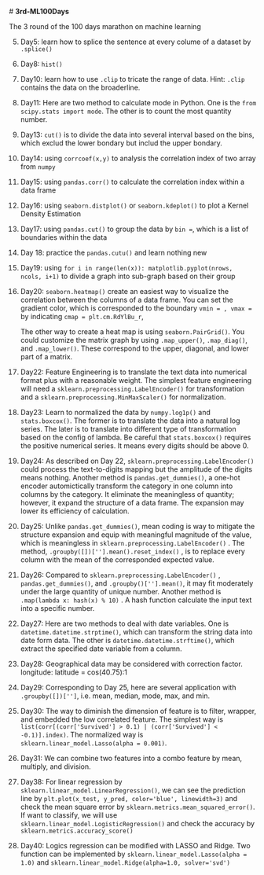 ﻿﻿﻿﻿﻿﻿﻿﻿﻿﻿﻿﻿﻿﻿﻿﻿﻿﻿# **﻿3rd-ML100Days**

The 3 round of the 100 days marathon on machine learning

5. Day5: learn how to splice the sentence at every colume of a dataset by `` .splice()``

8. Day8: ``hist()``

10. Day10: learn how to use `.clip` to tricate the range of data. Hint: `.clip` contains the data on the broaderline.
11. Day11: Here are two method to calculate mode in Python. One is the `from scipy.stats import mode`. The other is to count the most quantity number.

13.  Day13: `cut()`  is to divide the data into several interval based on the bins, which exclud the lower bondary but includ the upper bondary.

14.  Day14: using `corrcoef(x,y)` to analysis the correlation index of two array from `numpy` 

15. Day15: using `pandas.corr()` to calculate the correlation index within a data frame

16. Day16: using `seaborn.distplot()` or `seaborn.kdeplot()` to plot a Kernel Density Estimation

17. Day17: using `pandas.cut()` to group the data by `bin =`, which is a list of boundaries within the data 

18. Day 18: practice the `pandas.cutu()` and learn nothing new

19. Day19: using `for i in range(len(x)):
    matplotlib.pyplot(nrows, ncols, i+1)` to divide a graph into sub-graph based on their group

20. Day20: `seaborn.heatmap()` create an easiest way to visualize the correlation between the columns of a data frame. You can set the gradient color, which is corresponded to the boundary `vmin = , vmax = ` by indicating `cmap = plt.cm.RdYlBu_r`,

     The other way to create a heat map is using `seaborn.PairGrid()`. You could customize the matrix graph by using `.map_upper()`, `.map_diag()`, and `.map_lower()`. These correspond to the upper, diagonal, and lower part of a matrix. 

22. Day22: Feature Engineering is to translate the text data into numerical format plus with a reasonable weight. The simplest feature engineering will need a `sklearn.preprocessing.LabelEncoder()` for transformation and a `sklearn.preprocessing.MinMaxScaler()` for normalization.

23. Day23: Learn to normalized the data by `numpy.log1p()` and `stats.boxcox()`. The former is to translate the data into a natural log series. The later is to translate into different type of transformation based on the config of lambda. Be careful that `stats.boxcox()` requires the positive numerical series. It means every digits should be above 0.

24. Day24: As described on Day 22, `sklearn.preprocessing.LabelEncoder()` could process the text-to-digits mapping but the amplitude of the digits means nothing. Another method is `pandas.get_dummies()`, a one-hot encoder automictically transform the category in one column into columns by the category. It eliminate the meaningless of quantity; however, it expand the structure of a data frame. The expansion may lower its efficiency of calculation.

25. Day25: Unlike `pandas.get_dummies()`, mean coding is way to mitigate the structure expansion and equip with meaningful magnitude of the value, which is meaningless in `sklearn.preprocessing.LabelEncoder()` . The method, `.groupby([])[''].mean().reset_index()` , is to replace every column with the mean of the corresponded expected value.

26. Day26: Compared to `sklearn.preprocessing.LabelEncoder()` , `pandas.get_dummies()`, and  `.groupby()[''].mean()`, it may fit moderately under the large quantity of unique number. Another method is `.map(lambda x: hash(x) % 10)` . A hash function calculate the input text into a specific number.

27. Day27: Here are two methods to deal with date variables. One is `datetime.datetime.strptime()`, which can transform the string data into date form data. The other is `datetime.datetime.strftime()`, which extract the specified date variable from a column. 

28. Day28: Geographical data may be considered with correction factor. longitude: latitude = cos(40.75):1

29. Day29: Corresponding to Day 25, here are several application with `.groupby([])['']`, i.e. mean, median, mode, max, and min.

30. Day30: The way to diminish the dimension of feature is to filter, wrapper, and embedded the low correlated feature. The simplest way is `list(corr[(corr['Survived'] > 0.1) | (corr['Survived'] < -0.1)].index)`. The normalized way is `sklearn.linear_model.Lasso(alpha = 0.001)`.

31. Day31: We can combine two features into a combo feature by mean, multiply, and division.

38. Day38: For linear regression by `sklearn.linear_model.LinearRegression()`, we can see the prediction line by `plt.plot(x_test, y_pred, color='blue', linewidth=3)` and check the mean square error by `sklearn.metrics.mean_squared_error()`. If want to classify, we will use `sklearn.linear_model.LogisticRegression()` and check the accuracy by `sklearn.metrics.accuracy_score()`

40. Day40: Logics regression can be modified with LASSO and Ridge. Two function can be implemented by `sklearn.linear_model.Lasso(alpha = 1.0)` and `sklearn.linear_model.Ridge(alpha=1.0, solver='svd')`









